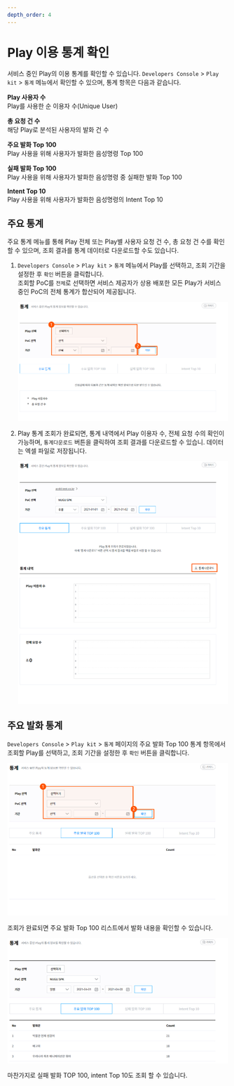 ```yaml
---
depth_order: 4
---
```


# Play 이용 통계 확인

서비스 중인 Play의 이용 통계를 확인할 수 있습니다. `Developers Console` > `Play kit` > `통계` 메뉴에서 확인할 수 있으며, 통계 항목은 다음과 같습니다.

**Play 사용자 수**\
Play를 사용한 순 이용자 수(Unique User)

**총 요청 건 수**\
해당 Play로 분석된 사용자의 발화 건 수

**주요 발화 Top 100**\
Play 사용을 위해 사용자가 발화한 음성명령 Top 100

**실패 발화 Top 100**\
Play 사용을 위해 사용자가 발화한 음성명령 중 실패한 발화 Top 100

**Intent Top 10**\
Play 사용을 위해 사용자가 발화한 음성명령의 Intent Top 10

## 주요 통계 <a href="main-stats" id="main-stats"></a>

주요 통계 메뉴를 통해 Play 전체 또는 Play별 사용자 요청 건 수, 총 요청 건 수를 확인할 수 있으며, 조회 결과를 통계 데이터로 다운로드할 수도 있습니다.

1. `Developers Console` > `Play kit` > `통계` 메뉴에서 Play를 선택하고, 조회 기간을 설정한 후 `확인` 버튼을 클릭합니다.\
   조회할 PoC를 `전체`로 선택하면 서비스 제공자가 상용 배포한 모든 Play가 서비스 중인 PoC의 전체 통계가 합산되어 제공됩니다.

   ![](/assets/images/monitor-play-stats-01.jpg)
2. Play 통계 조회가 완료되면, 통계 내역에서 Play 이용자 수, 전체 요청 수의 확인이 가능하며, `통계다운로드` 버튼을 클릭하여 조회 결과를 다운로드할 수 있습니. 데이터는 엑셀 파일로 저장됩니다.

   ![](/assets/images/monitor-play-stats-02.jpg)

## 주요 발화 통계 <a href="utterance-stats" id="utterance-stats"></a>

`Developers Console` > `Play kit` > `통계` 페이지의 주요 발화 Top 100 통계 항목에서 조회할 Play를 선택하고, 조회 기간을 설정한 후 `확인` 버튼을 클릭합니다.

![](/assets/images/monitor-play-stats-03.jpg)

조회가 완료되면 주요 발화 Top 100 리스트에서 발화 내용을 확인할 수 있습니다.

![](/assets/images/monitor-play-stats-04.jpg)

마찬가지로 실패 발화 TOP 100, intent Top 10도 조회 할 수 있습니다.
